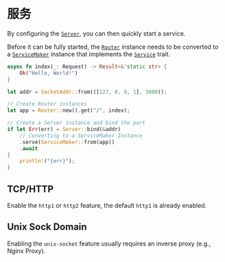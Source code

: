 # 服务

By configuring the [`Server`], you can then quickly start a service.

Before it can be fully started, the [`Router`] instance needs to be converted to
a [`ServiceMaker`] instance that implements the [`Service`] trait.

```rust
async fn index(_: Request) -> Result<&'static str> {
    Ok("Hello, World!")
}

let addr = SocketAddr::from(([127, 0, 0, 1], 3000));

// Create Router instances
let app = Router::new().get("/", index);

// Create a Server instance and bind the port
if let Err(err) = Server::bind(&addr)
    // Converting to a ServiceMaker Instance
    .serve(ServiceMaker::from(app))
    .await
{
    println!("{err}");
}
```

## TCP/HTTP

Enable the `http1` or `http2` feature, the default `http1` is already enabled.

## Unix Sock Domain

Enabling the `unix-socket` feature usually requires an inverse proxy (e.g.,
Nginx Proxy).

[`server`]: https://docs.rs/viz/0.4.x/viz/struct.Server.html
[`router`]: https://docs.rs/viz/0.4.x/viz/struct.Router.html
[`servicemaker`]: https://docs.rs/viz/0.4.x/viz/struct.ServiceMaker.html
[`service`]: https://docs.rs/hyper/0.14/hyper/service/index.html
